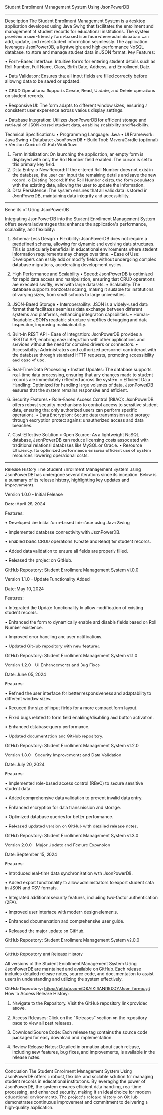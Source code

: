 Student Enrollment Management System Using JsonPowerDB

________________________________________
Description
The Student Enrollment Management System is a desktop application developed using Java Swing that facilitates the enrollment and management of student records for educational institutions. The system provides a user-friendly form-based interface where administrators can add, update, and reset student information seamlessly. The application leverages JsonPowerDB, a lightweight and high-performance NoSQL database, to store and manage student data in JSON format.
Key Features:

•	Form-Based Interface: Intuitive forms for entering student details such as Roll Number, Full Name, Class, Birth Date, Address, and Enrollment Date.

•	Data Validation: Ensures that all input fields are filled correctly before allowing data to be saved or updated.

•	CRUD Operations: Supports Create, Read, Update, and Delete operations on student records.

•	Responsive UI: The form adapts to different window sizes, ensuring a consistent user experience across various display settings.

•	Database Integration: Utilizes JsonPowerDB for efficient storage and retrieval of JSON-based student data, enabling scalability and flexibility.

Technical Specifications:
•	Programming Language: Java
•	UI Framework: Java Swing
•	Database: JsonPowerDB
•	Build Tool: Maven/Gradle (optional)
•	Version Control: GitHub
Workflow:
1.	Form Initialization: On launching the application, an empty form is displayed with only the Roll Number field enabled. The cursor is set to this primary key field.
2.	Data Entry:
o	New Record: If the entered Roll Number does not exist in the database, the user can input the remaining details and save the new record.
o	Existing Record: If the Roll Number exists, the form populates with the existing data, allowing the user to update the information.
3.	Data Persistence: The system ensures that all valid data is stored in JsonPowerDB, maintaining data integrity and accessibility.
________________________________________
Benefits of Using JsonPowerDB

Integrating JsonPowerDB into the Student Enrollment Management System offers several advantages that enhance the application's performance, scalability, and flexibility:

1. Schema-Less Design
•	Flexibility: JsonPowerDB does not require a predefined schema, allowing for dynamic and evolving data structures. This is particularly beneficial in educational environments where student information requirements may change over time.
•	Ease of Use: Developers can easily add or modify fields without undergoing complex database migrations, accelerating development cycles.

3. High Performance and Scalability
•	Speed: JsonPowerDB is optimized for rapid data access and manipulation, ensuring that CRUD operations are executed swiftly, even with large datasets.
•	Scalability: The database supports horizontal scaling, making it suitable for institutions of varying sizes, from small schools to large universities.

5. JSON-Based Storage
•	Interoperability: JSON is a widely-used data format that facilitates seamless data exchange between different systems and platforms, enhancing integration capabilities.
•	Human-Readable: JSON’s readable structure simplifies debugging and data inspection, improving maintainability.

7. Built-In REST API
•	Ease of Integration: JsonPowerDB provides a RESTful API, enabling easy integration with other applications and services without the need for complex drivers or connectors.
•	Accessibility: Administrators and authorized personnel can interact with the database through standard HTTP requests, promoting accessibility and ease of use.

9. Real-Time Data Processing
•	Instant Updates: The database supports real-time data processing, ensuring that any changes made to student records are immediately reflected across the system.
•	Efficient Data Handling: Optimized for handling large volumes of data, JsonPowerDB ensures that the system remains responsive and efficient.

11. Security Features
•	Role-Based Access Control (RBAC): JsonPowerDB offers robust security mechanisms to control access to sensitive student data, ensuring that only authorized users can perform specific operations.
•	Data Encryption: Secure data transmission and storage through encryption protect against unauthorized access and data breaches.

13. Cost-Effective Solution
•	Open Source: As a lightweight NoSQL database, JsonPowerDB can reduce licensing costs associated with traditional relational databases like MySQL or Oracle.
•	Resource Efficiency: Its optimized performance ensures efficient use of system resources, lowering operational costs.
________________________________________
Release History
The Student Enrollment Management System Using JsonPowerDB has undergone several iterations since its inception. Below is a summary of its release history, highlighting key updates and improvements.



Version 1.0.0 – Initial Release

Date: April 25, 2024

Features:

•	Developed the initial form-based interface using Java Swing.

•	Implemented database connectivity with JsonPowerDB.

•	Enabled basic CRUD operations (Create and Read) for student records.

•	Added data validation to ensure all fields are properly filled.

•	Released the project on GitHub.

GitHub Repository: Student Enrollment Management System v1.0.0



Version 1.1.0 – Update Functionality Added

Date: May 10, 2024

Features:

•	Integrated the Update functionality to allow modification of existing student records.

•	Enhanced the form to dynamically enable and disable fields based on Roll Number existence.

•	Improved error handling and user notifications.

•	Updated GitHub repository with new features.

GitHub Repository: Student Enrollment Management System v1.1.0



Version 1.2.0 – UI Enhancements and Bug Fixes

Date: June 05, 2024

Features:

•	Refined the user interface for better responsiveness and adaptability to different window sizes.

•	Reduced the size of input fields for a more compact form layout.

•	Fixed bugs related to form field enabling/disabling and button activation.

•	Enhanced database query performance.

•	Updated documentation and GitHub repository.

GitHub Repository: Student Enrollment Management System v1.2.0



Version 1.3.0 – Security Improvements and Data Validation

Date: July 20, 2024

Features:

•	Implemented role-based access control (RBAC) to secure sensitive student data.

•	Added comprehensive data validation to prevent invalid data entry.

•	Enhanced encryption for data transmission and storage.

•	Optimized database queries for better performance.

•	Released updated version on GitHub with detailed release notes.

GitHub Repository: Student Enrollment Management System v1.3.0



Version 2.0.0 – Major Update and Feature Expansion

Date: September 15, 2024

Features:

•	Introduced real-time data synchronization with JsonPowerDB.

•	Added export functionality to allow administrators to export student data in JSON and CSV formats.

•	Integrated additional security features, including two-factor authentication (2FA).

•	Improved user interface with modern design elements.

•	Enhanced documentation and comprehensive user guide.

•	Released the major update on GitHub.

GitHub Repository: Student Enrollment Management System v2.0.0

________________________________________
GitHub Repository and Release History

All versions of the Student Enrollment Management System Using JsonPowerDB are maintained and available on GitHub. Each release includes detailed release notes, source code, and documentation to assist users in understanding and utilizing the system effectively.

GitHub Repository: https://github.com/DSAIKIRANREDDY/Json_forms.git
How to Access Release History:

1.	Navigate to the Repository: Visit the GitHub repository link provided above.
   
3.	Access Releases: Click on the "Releases" section on the repository page to view all past releases.
   
5.	Download Source Code: Each release tag contains the source code packaged for easy download and implementation.
   
7.	Review Release Notes: Detailed information about each release, including new features, bug fixes, and improvements, is available in the release notes.
   
________________________________________
Conclusion
The Student Enrollment Management System Using JsonPowerDB offers a robust, flexible, and scalable solution for managing student records in educational institutions. By leveraging the power of JsonPowerDB, the system ensures efficient data handling, real-time processing, and enhanced security, making it an ideal choice for modern educational environments. The project's release history on GitHub demonstrates continuous improvement and commitment to delivering a high-quality application.

